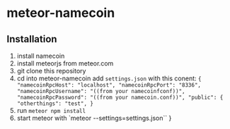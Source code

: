 # meteor-namecoin


## Installation
1. install namecoin 
2. install meteorjs from meteor.com
3. git clone this repository
4. cd into meteor-namecoin add ``settings.json`` with this conent:
	``
	{
	"namecoinRpcHost": "localhost",
 	"namecoinRpcPort": "8336",
 	"namecoinRpcUsername": "((from your namecoinfconf))",
 	"namecoinRpcPassword": "((from your namecoin.conf))",
 	"public": {
    	"otherthings": "test",
  	}
  	``
5. run ``meteor npm install``
6. start meteor with `meteor --settings=settings.json``
} 